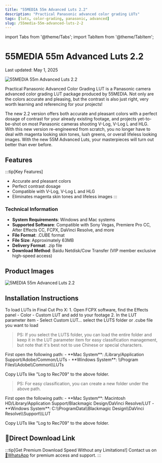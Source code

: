 ```yaml
---
title: "55MEDIA 55m Advanced Luts 2.2"
description: "Practical Panasonic advanced color grading LUTs"
tags: [luts, color-grading, panasonic, advanced]
slug: /55media-55m-advanced-luts-2-2
---
```


import Tabs from '@theme/Tabs';
import TabItem from '@theme/TabItem';

# 55MEDIA 55m Advanced Luts 2.2

<time datetime="2025-05-01">Last updated: May 1, 2025</time>

![55MEDIA 55m Advanced Luts 2.2](https://www.vfx123.com/wp-content/uploads/2025/10/1760609488-48293b12c86d24d.webp)

Practical Panasonic Advanced Color Grading LUT is a Panasonic camera advanced color grading LUT package produced by 55MEDIA. Not only are the colors accurate and pleasing, but the contrast is also just right, very worth learning and referencing for your projects!

The new 2.2 version offers both accurate and pleasant colors with a perfect dosage of contrast for your already existing footage, and projects yet-to-be-shot on most Panasonic cameras shooting V-Log, V-Log L and HLG. With this new version re-engineered from scratch, you no longer have to deal with magenta looking skin tones, lush greens, or overall lifeless looking images. With the new 55M Advanced Luts, your masterpieces will turn out better than ever before.

## Features

:::tip[Key Features]
- Accurate and pleasant colors
- Perfect contrast dosage
- Compatible with V-Log, V-Log L and HLG
- Eliminates magenta skin tones and lifeless images
:::

### Technical Information

- **System Requirements**: Windows and Mac systems
- **Supported Software**: Compatible with Sony Vegas, Premiere Pro CC, After Effects CC, FCPX, DaVinci Resolve, and more
- **File Format**: .CUBE format
- **File Size**: Approximately 63MB
- **Delivery Format**: .zip file
- **Download Method**: Baidu Netdisk/Cow Transfer (VIP member exclusive high-speed access)

## Product Images

![5MEDIA 55m Advanced Luts 2.2](https://www.vfx123.com/wp-content/uploads/2025/05/1746757379-e7515846c65c0df.jpg)

## Installation Instructions

<Tabs>
<TabItem value="fcpx" label="Final Cut Pro X">
To load LUTs in Final Cut Pro X:
1. Open FCPX software, find the Effects panel - Color - Custom LUT and add to your footage
2. In the LUT parameter item - Select Custom LUT… select the LUTS folder or .cube file you want to load

> PS: If you select the LUTS folder, you can load the entire folder and keep it in the LUT parameter item for easy classification management, but note that it's best not to use Chinese or special characters.
</TabItem>

<TabItem value="premiere" label="Premiere Pro">
First open the following path:
- **Mac System**: /Library/Application Support/Adobe/Common/LUTs
- **Windows System**: \\Program Files\\Adobe\\Common\\LUTs

Copy LUTs like "Log to Rec709" to the above folder.

> PS: For easy classification, you can create a new folder under the above path.
</TabItem>

<TabItem value="resolve" label="DaVinci Resolve">
First open the following path:
- **Mac System**: Macintosh HD/Library/Application Support/Blackmagic Design/DaVinci Resolve/LUT
- **Windows System**: C:\\ProgramData\\Blackmagic Design\\DaVinci Resolve\\Support\\LUT

Copy LUTs like "Log to Rec709" to the above folder.

</TabItem>
</Tabs>

## 🚀Direct Download Link

:::tip[Get Premium Download Speed Without any Limitations!]
Contact us on [💬WhatsApp](https://wa.me/+8613237610083) for premium  access and support.
:::
